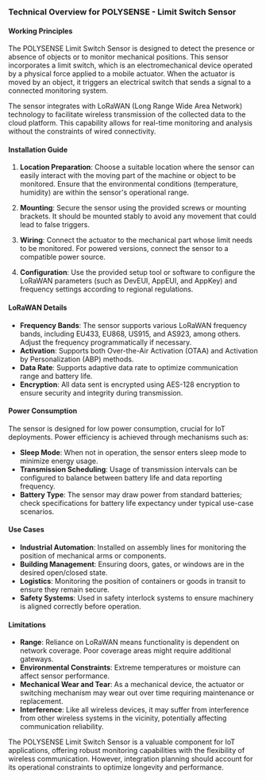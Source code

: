 ### Technical Overview for POLYSENSE - Limit Switch Sensor

#### Working Principles

The POLYSENSE Limit Switch Sensor is designed to detect the presence or absence of objects or to monitor mechanical positions. This sensor incorporates a limit switch, which is an electromechanical device operated by a physical force applied to a mobile actuator. When the actuator is moved by an object, it triggers an electrical switch that sends a signal to a connected monitoring system.

The sensor integrates with LoRaWAN (Long Range Wide Area Network) technology to facilitate wireless transmission of the collected data to the cloud platform. This capability allows for real-time monitoring and analysis without the constraints of wired connectivity.

#### Installation Guide

1. **Location Preparation**: Choose a suitable location where the sensor can easily interact with the moving part of the machine or object to be monitored. Ensure that the environmental conditions (temperature, humidity) are within the sensor's operational range.

2. **Mounting**: Secure the sensor using the provided screws or mounting brackets. It should be mounted stably to avoid any movement that could lead to false triggers.

3. **Wiring**: Connect the actuator to the mechanical part whose limit needs to be monitored. For powered versions, connect the sensor to a compatible power source.

4. **Configuration**: Use the provided setup tool or software to configure the LoRaWAN parameters (such as DevEUI, AppEUI, and AppKey) and frequency settings according to regional regulations.

#### LoRaWAN Details

- **Frequency Bands**: The sensor supports various LoRaWAN frequency bands, including EU433, EU868, US915, and AS923, among others. Adjust the frequency programmatically if necessary.
- **Activation**: Supports both Over-the-Air Activation (OTAA) and Activation by Personalization (ABP) methods.
- **Data Rate**: Supports adaptive data rate to optimize communication range and battery life.
- **Encryption**: All data sent is encrypted using AES-128 encryption to ensure security and integrity during transmission.

#### Power Consumption

The sensor is designed for low power consumption, crucial for IoT deployments. Power efficiency is achieved through mechanisms such as:

- **Sleep Mode**: When not in operation, the sensor enters sleep mode to minimize energy usage.
- **Transmission Scheduling**: Usage of transmission intervals can be configured to balance between battery life and data reporting frequency.
- **Battery Type**: The sensor may draw power from standard batteries; check specifications for battery life expectancy under typical use-case scenarios.

#### Use Cases

- **Industrial Automation**: Installed on assembly lines for monitoring the position of mechanical arms or components.
- **Building Management**: Ensuring doors, gates, or windows are in the desired open/closed state.
- **Logistics**: Monitoring the position of containers or goods in transit to ensure they remain secure.
- **Safety Systems**: Used in safety interlock systems to ensure machinery is aligned correctly before operation.

#### Limitations

- **Range**: Reliance on LoRaWAN means functionality is dependent on network coverage. Poor coverage areas might require additional gateways.
- **Environmental Constraints**: Extreme temperatures or moisture can affect sensor performance.
- **Mechanical Wear and Tear**: As a mechanical device, the actuator or switching mechanism may wear out over time requiring maintenance or replacement.
- **Interference**: Like all wireless devices, it may suffer from interference from other wireless systems in the vicinity, potentially affecting communication reliability.

The POLYSENSE Limit Switch Sensor is a valuable component for IoT applications, offering robust monitoring capabilities with the flexibility of wireless communication. However, integration planning should account for its operational constraints to optimize longevity and performance.
